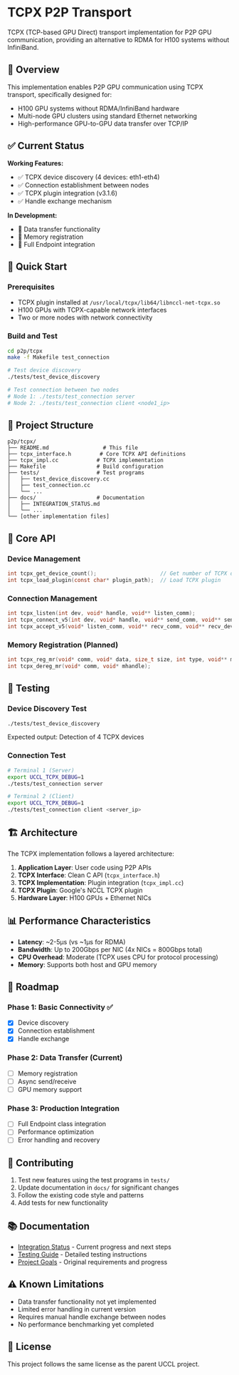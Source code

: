 # TCPX P2P Transport

TCPX (TCP-based GPU Direct) transport implementation for P2P GPU communication, providing an alternative to RDMA for H100 systems without InfiniBand.

## 🎯 Overview

This implementation enables P2P GPU communication using TCPX transport, specifically designed for:
- H100 GPU systems without RDMA/InfiniBand hardware
- Multi-node GPU clusters using standard Ethernet networking
- High-performance GPU-to-GPU data transfer over TCP/IP

## ✅ Current Status

**Working Features:**
- ✅ TCPX device discovery (4 devices: eth1-eth4)
- ✅ Connection establishment between nodes
- ✅ TCPX plugin integration (v3.1.6)
- ✅ Handle exchange mechanism

**In Development:**
- 🚧 Data transfer functionality
- 🚧 Memory registration
- 🚧 Full Endpoint integration

## 🚀 Quick Start

### Prerequisites
- TCPX plugin installed at `/usr/local/tcpx/lib64/libnccl-net-tcpx.so`
- H100 GPUs with TCPX-capable network interfaces
- Two or more nodes with network connectivity

### Build and Test
```bash
cd p2p/tcpx
make -f Makefile test_connection

# Test device discovery
./tests/test_device_discovery

# Test connection between two nodes
# Node 1: ./tests/test_connection server
# Node 2: ./tests/test_connection client <node1_ip>
```

## 📁 Project Structure

```
p2p/tcpx/
├── README.md                 # This file
├── tcpx_interface.h         # Core TCPX API definitions
├── tcpx_impl.cc            # TCPX implementation
├── Makefile                # Build configuration
├── tests/                  # Test programs
│   ├── test_device_discovery.cc
│   ├── test_connection.cc
│   └── ...
├── docs/                   # Documentation
│   ├── INTEGRATION_STATUS.md
│   └── ...
└── [other implementation files]
```

## 🔧 Core API

### Device Management
```c
int tcpx_get_device_count();                    // Get number of TCPX devices
int tcpx_load_plugin(const char* plugin_path);  // Load TCPX plugin
```

### Connection Management
```c
int tcpx_listen(int dev, void* handle, void** listen_comm);
int tcpx_connect_v5(int dev, void* handle, void** send_comm, void** send_dev_handle);
int tcpx_accept_v5(void* listen_comm, void** recv_comm, void** recv_dev_handle);
```

### Memory Registration (Planned)
```c
int tcpx_reg_mr(void* comm, void* data, size_t size, int type, void** mhandle);
int tcpx_dereg_mr(void* comm, void* mhandle);
```

## 🧪 Testing

### Device Discovery Test
```bash
./tests/test_device_discovery
```
Expected output: Detection of 4 TCPX devices

### Connection Test
```bash
# Terminal 1 (Server)
export UCCL_TCPX_DEBUG=1
./tests/test_connection server

# Terminal 2 (Client)  
export UCCL_TCPX_DEBUG=1
./tests/test_connection client <server_ip>
```

## 🏗️ Architecture

The TCPX implementation follows a layered architecture:

1. **Application Layer**: User code using P2P APIs
2. **TCPX Interface**: Clean C API (`tcpx_interface.h`)
3. **TCPX Implementation**: Plugin integration (`tcpx_impl.cc`)
4. **TCPX Plugin**: Google's NCCL TCPX plugin
5. **Hardware Layer**: H100 GPUs + Ethernet NICs

## 📊 Performance Characteristics

- **Latency**: ~2-5μs (vs ~1μs for RDMA)
- **Bandwidth**: Up to 200Gbps per NIC (4x NICs = 800Gbps total)
- **CPU Overhead**: Moderate (TCPX uses CPU for protocol processing)
- **Memory**: Supports both host and GPU memory

## 🔮 Roadmap

### Phase 1: Basic Connectivity ✅
- [x] Device discovery
- [x] Connection establishment
- [x] Handle exchange

### Phase 2: Data Transfer (Current)
- [ ] Memory registration
- [ ] Async send/receive
- [ ] GPU memory support

### Phase 3: Production Integration
- [ ] Full Endpoint class integration
- [ ] Performance optimization
- [ ] Error handling and recovery

## 🤝 Contributing

1. Test new features using the test programs in `tests/`
2. Update documentation in `docs/` for significant changes
3. Follow the existing code style and patterns
4. Add tests for new functionality

## 📚 Documentation

- [Integration Status](docs/INTEGRATION_STATUS.md) - Current progress and next steps
- [Testing Guide](docs/README_TESTING.md) - Detailed testing instructions
- [Project Goals](docs/PROJECT_GOALS_AND_PROGRESS.md) - Original requirements and progress

## ⚠️ Known Limitations

- Data transfer functionality not yet implemented
- Limited error handling in current version
- Requires manual handle exchange between nodes
- No performance benchmarking yet completed

## 📄 License

This project follows the same license as the parent UCCL project.
